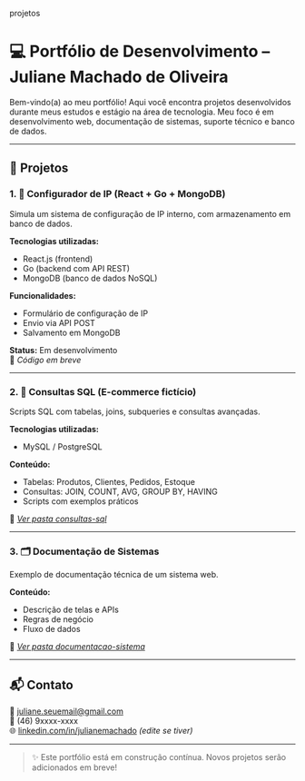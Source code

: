 projetos 
# 💻 Portfólio de Desenvolvimento – Juliane Machado de Oliveira

Bem-vindo(a) ao meu portfólio! Aqui você encontra projetos desenvolvidos durante meus estudos e estágio na área de tecnologia. Meu foco é em desenvolvimento web, documentação de sistemas, suporte técnico e banco de dados.

---

## 📁 Projetos

### 1. 🧩 Configurador de IP (React + Go + MongoDB)

Simula um sistema de configuração de IP interno, com armazenamento em banco de dados.

**Tecnologias utilizadas:**
- React.js (frontend)
- Go (backend com API REST)
- MongoDB (banco de dados NoSQL)

**Funcionalidades:**
- Formulário de configuração de IP
- Envio via API POST
- Salvamento em MongoDB

**Status:** Em desenvolvimento  
📎 *Código em breve*

---

### 2. 🧮 Consultas SQL (E-commerce fictício)

Scripts SQL com tabelas, joins, subqueries e consultas avançadas.

**Tecnologias utilizadas:**
- MySQL / PostgreSQL

**Conteúdo:**
- Tabelas: Produtos, Clientes, Pedidos, Estoque
- Consultas: JOIN, COUNT, AVG, GROUP BY, HAVING
- Scripts com exemplos práticos

📎 *[Ver pasta consultas-sql](./consultas-sql)*

---

### 3. 🗂️ Documentação de Sistemas

Exemplo de documentação técnica de um sistema web.

**Conteúdo:**
- Descrição de telas e APIs
- Regras de negócio
- Fluxo de dados

📎 *[Ver pasta documentacao-sistema](./documentacao-sistema)*

---

## 📬 Contato

📧 juliane.seuemail@gmail.com  
📱 (46) 9xxxx-xxxx  
🌐 [linkedin.com/in/julianemachado](https://linkedin.com/in/julianemachado) *(edite se tiver)*

---

> ✨ Este portfólio está em construção contínua. Novos projetos serão adicionados em breve!
